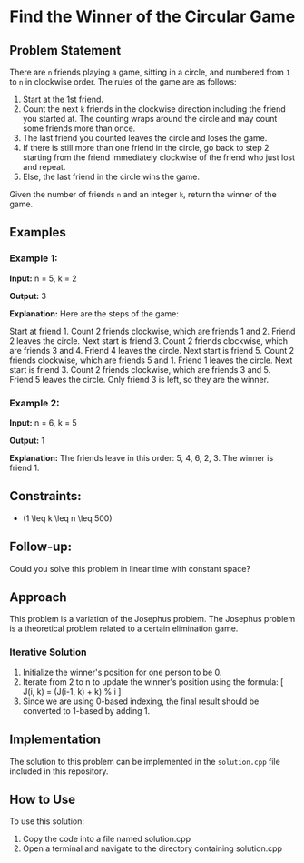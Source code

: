 # Find the Winner of the Circular Game

## Problem Statement

There are `n` friends playing a game, sitting in a circle, and numbered from `1` to `n` in clockwise order. The rules of the game are as follows:
1. Start at the 1st friend.
2. Count the next `k` friends in the clockwise direction including the friend you started at. The counting wraps around the circle and may count some friends more than once.
3. The last friend you counted leaves the circle and loses the game.
4. If there is still more than one friend in the circle, go back to step 2 starting from the friend immediately clockwise of the friend who just lost and repeat.
5. Else, the last friend in the circle wins the game.

Given the number of friends `n` and an integer `k`, return the winner of the game.

## Examples

### Example 1:
**Input:**
n = 5, k = 2

**Output:**
3

**Explanation:**
Here are the steps of the game:

Start at friend 1.
Count 2 friends clockwise, which are friends 1 and 2.
Friend 2 leaves the circle. Next start is friend 3.
Count 2 friends clockwise, which are friends 3 and 4.
Friend 4 leaves the circle. Next start is friend 5.
Count 2 friends clockwise, which are friends 5 and 1.
Friend 1 leaves the circle. Next start is friend 3.
Count 2 friends clockwise, which are friends 3 and 5.
Friend 5 leaves the circle. Only friend 3 is left, so they are the winner.


### Example 2:
**Input:**
n = 6, k = 5

**Output:**
1

**Explanation:**
The friends leave in this order: 5, 4, 6, 2, 3. The winner is friend 1.


## Constraints:
- \(1 \leq k \leq n \leq 500\)

## Follow-up:
Could you solve this problem in linear time with constant space?

## Approach

This problem is a variation of the Josephus problem. The Josephus problem is a theoretical problem related to a certain elimination game.

### Iterative Solution

1. Initialize the winner's position for one person to be 0.
2. Iterate from 2 to n to update the winner's position using the formula:
   \[
   J(i, k) = (J(i-1, k) + k) \% i
   \]
3. Since we are using 0-based indexing, the final result should be converted to 1-based by adding 1.

## Implementation

The solution to this problem can be implemented in the `solution.cpp` file included in this repository.


## How to Use
To use this solution:

1. Copy the code into a file named solution.cpp
2. Open a terminal and navigate to the directory containing solution.cpp
